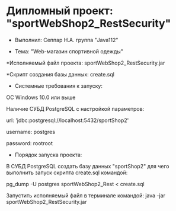 # Дипломный проект: "sportWebShop2_RestSecurity"
* Выполнил: Сеппар Н.А. группа "Java112"

* Тема: "Web-магазин спортивной одежды"

*Исполняемый файл проекта: sportWebShop2_RestSecurity.jar

*Скрипт создания базы данных: create.sql

* Системные требования к запуску:

OC Windows 10.0 или выше

Наличие СУБД PostgreSQL с настройкой параметров:

url: 'jdbc:postgresql://localhost:5432/sportShop2'

username: postgres

password: rootroot

* Порядок запуска проекта:

В СУБД PostgreSQL создать базу данных "sportShop2" для чего выполнить запуск скрипта create.sql командой:

pg_dump -U postgres sportWebShop2_Rest < create.sql

Запустить исполняемый файл в терминале командой: java -jar sportWebShop2_RestSecurity.jar
